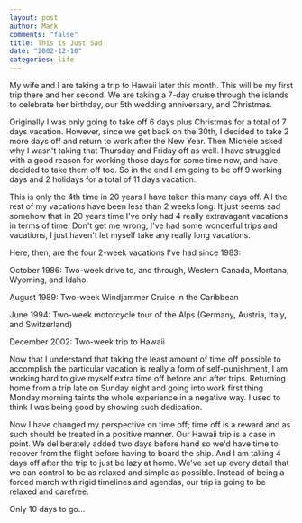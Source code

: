 ```yaml
--- 
layout: post
author: Mark
comments: "false"
title: This is Just Sad
date: "2002-12-10"
categories: life
---
```

My wife and I are taking a trip to Hawaii later this month. This will be my first trip there and her second. We are taking a 7-day cruise through the islands to celebrate her birthday, our 5th wedding anniversary, and Christmas.

Originally I was only going to take off 6 days plus Christmas for a total of 7 days vacation. However, since we get back on the 30th, I decided to take 2 more days off and return to work after the New Year. Then Michele asked why I wasn't taking that Thursday and Friday off as well. I have struggled with a good reason for working those days for some time now, and have decided to take them off too. So in the end I am going to be off 9 working days and 2 holidays for a total of 11 days vacation.

This is only the 4th time in 20 years I have taken this many days off. All the rest of my vacations have been less than 2 weeks long. It just seems sad somehow that in 20 years time I've only had 4 really extravagant vacations in terms of time. Don't get me wrong, I've had some wonderful trips and vacations, I just haven't let myself take any really long vacations.

Here, then, are the four 2-week vacations I've had since 1983:

October 1986: Two-week drive to, and through, Western Canada, Montana, Wyoming, and Idaho.

August 1989: Two-week Windjammer Cruise in the Caribbean

June 1994: Two-week motorcycle tour of the Alps (Germany, Austria, Italy, and Switzerland)

December 2002: Two-week trip to Hawaii

Now that I understand that taking the least amount of time off possible to accomplish the particular vacation is really a form of self-punishment, I am working hard to give myself extra time off before and after trips. Returning home from a trip late on Sunday night and going into work first thing Monday morning taints the whole experience in a negative way. I used to think I was being good by showing such dedication.

Now I have changed my perspective on time off; time off is a reward and as such should be treated in a positive manner. Our Hawaii trip is a case in point. We deliberately added two days before hand so we'd have time to recover from the flight before having to board the ship. And I am taking 4 days off after the trip to just be lazy at home. We've set up every detail that we can control to be as relaxed and simple as possible. Instead of being a forced march with rigid timelines and agendas, our trip is going to be relaxed and carefree.

Only 10 days to go...
